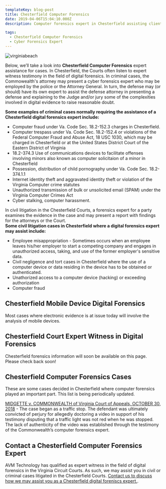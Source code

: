 ```yaml
---
templateKey: blog-post
title: Chesterfield Computer Forensics
date: 2019-04-06T15:04:10.000Z
description: Computer forensics expert in Chesterfield assisting clients with civil and criminal cases.  Digital forensics for attorneys handling civil and criminal cases.

tags:
  - Chesterfield Computer Forensics
  - Cyber Forensics Expert
---
```

![virginiabeach](/img/chesterfield.jpg)

Below, we’ll take a look into **Chesterfield Computer Forensics** expert assistance for cases.  In Chesterfield, the Courts often listen to expert witness testimony in the field of digital forensics.  In criminal cases, the Commowealth's attorney may present a cyber forensics expert who may be employed by the police or the Attorney General.  In turn, the defense may (or should) have its own expert to assist the defense attorney in presenting a defense and explaining to the Judge and/or jury some of the complexities involved in digital evidence to raise reasonable doubt.

**Some examples of criminal cases normally requiring the assistance of a Chesterfield digital forensics expert include:**
* Computer fraud under Va. Code Sec. 18.2-152.3 charges in Chesterfield.
* Computer trespass under Va. Code Sec. 18.2-152.4 or violations of the Federal Computer Fraud and Abuse Act, 18 USC 1030, which may be charged in Chesterfield or at the United States District Court of the Eastern District of Virginia
* 18.2-374.3 Use of communications devices to facilitate offenses involving minors also known as computer solicitaion of a minor in Chesterfield
* Possession, distribution of child pornography under Va. Code Sec. 18.2-374.1.1
* Internet identity theft and aggravated identity theft or violation of the Virginia Computer crime statutes 
* Unauthorized transmission of bulk or unsolicited email (SPAM) under the Virginia Computer Crimes Act 
* Cyber stalking, computer harassment.

In civil litigation in the Chesterfield Courts, a forensics expert for a party examines the evidence in the case and may present a report with findings for the attorneys or the Court.  
**Some civil litigation cases in Chesterfield where a digital forensics expert may assist include:** 
* Employee misappropriation - Sometimes occurs when an employee leaves his/her employer to start a competing company and engages in unauthorized access, taking, and use of the former employer's sensitive data.
* Civil negligence and tort cases in Chesterfield where the use of a computer device or data residing in the device has to be obtained or authenticated.  
* Unathorized access to a computer device (hacking) or exceeding authorization
* Computer fraud

## Chesterfield Mobile Device Digital Forensics
Most cases where electronic evidence is at issue today will involve the analysis of mobile devices.   

## Chesterfield Court Expert Witness in Digital Forensics

Chesterfield forensics information will soon be available on this page.  Please check back soon! 

## Chesterfield Computer Forensics Cases

These are some cases decided in Chesterfield where computer forensics played an important part. This list is being periodically updated.

[MIDGETTE v. COMMONWEALTH of Virginia Court of Appeals, OCTOBER 30, 2018](https://www.cyberforensics.tech/traffic-stops-perjury-and-computer-forensics) - The case began as a traffic stop. The defendant was ultimately convicted of perjury for allegedly doctoring a video in support of his testimony disputing that a traffic light was not red when he was stopped. The lack of authenticity of the video was established through the testimony of the Commonwealth’s computer forensics expert.

## Contact a Chesterfield Computer Forensics Expert

AVM Technology has qualified as expert witness in the field of digital forensics in the Virginia Circuit Courts.  As such, we may assist you in civil or criminal cases litigated in the Chesterfield Courts.  [Contact us to discuss how we may assist you as a Chesterfield digital foreniscs expert.](/contact-us).
